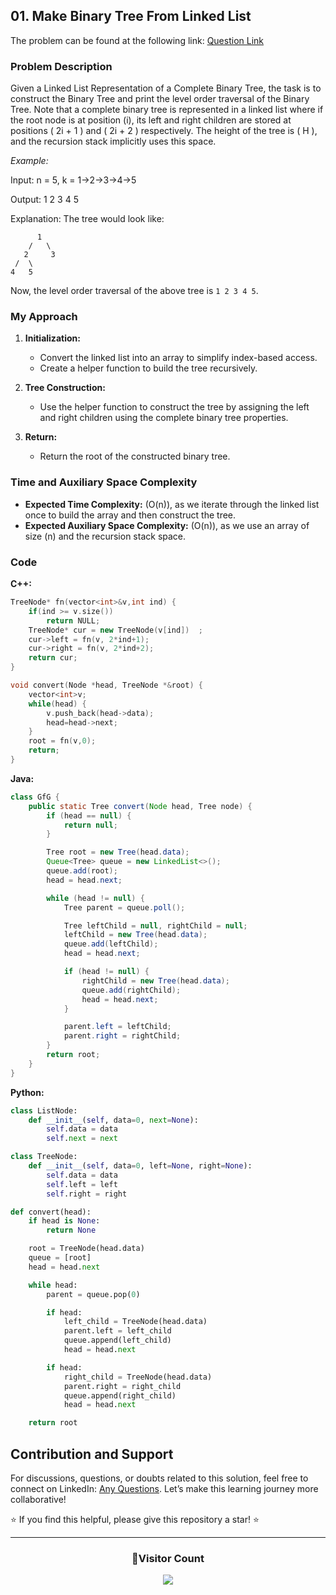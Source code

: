 ## 01. Make Binary Tree From Linked List

The problem can be found at the following link: [Question Link](https://www.geeksforgeeks.org/problems/make-binary-tree/1)

### Problem Description

Given a Linked List Representation of a Complete Binary Tree, the task is to construct the Binary Tree and print the level order traversal of the Binary Tree. Note that a complete binary tree is represented in a linked list where if the root node is at position (i), its left and right children are stored at positions \( 2i + 1 \) and \( 2i + 2 \) respectively. The height of the tree is \( H \), and the recursion stack implicitly uses this space.

_Example:_

Input:
n = 5,
k = 1->2->3->4->5

Output:
1 2 3 4 5

Explanation:
The tree would look like:

```
      1
    /   \
   2     3
 /  \
4   5
```

Now, the level order traversal of the above tree is `1 2 3 4 5`.

### My Approach

1. **Initialization:**

   - Convert the linked list into an array to simplify index-based access.
   - Create a helper function to build the tree recursively.

2. **Tree Construction:**

   - Use the helper function to construct the tree by assigning the left and right children using the complete binary tree properties.

3. **Return:**
   - Return the root of the constructed binary tree.

### Time and Auxiliary Space Complexity

- **Expected Time Complexity:** \(O(n)\), as we iterate through the linked list once to build the array and then construct the tree.
- **Expected Auxiliary Space Complexity:** \(O(n)\), as we use an array of size \(n\) and the recursion stack space.

### Code

**C++:**

```cpp
TreeNode* fn(vector<int>&v,int ind) {
    if(ind >= v.size())
        return NULL;
    TreeNode* cur = new TreeNode(v[ind])  ;
    cur->left = fn(v, 2*ind+1);
    cur->right = fn(v, 2*ind+2);
    return cur;
}

void convert(Node *head, TreeNode *&root) {
    vector<int>v;
    while(head) {
        v.push_back(head->data);
        head=head->next;
    }
    root = fn(v,0);
    return;
}
```

**Java:**

```java
class GfG {
    public static Tree convert(Node head, Tree node) {
        if (head == null) {
            return null;
        }

        Tree root = new Tree(head.data);
        Queue<Tree> queue = new LinkedList<>();
        queue.add(root);
        head = head.next;

        while (head != null) {
            Tree parent = queue.poll();

            Tree leftChild = null, rightChild = null;
            leftChild = new Tree(head.data);
            queue.add(leftChild);
            head = head.next;

            if (head != null) {
                rightChild = new Tree(head.data);
                queue.add(rightChild);
                head = head.next;
            }

            parent.left = leftChild;
            parent.right = rightChild;
        }
        return root;
    }
}
```

**Python:**

```python
class ListNode:
    def __init__(self, data=0, next=None):
        self.data = data
        self.next = next

class TreeNode:
    def __init__(self, data=0, left=None, right=None):
        self.data = data
        self.left = left
        self.right = right

def convert(head):
    if head is None:
        return None

    root = TreeNode(head.data)
    queue = [root]
    head = head.next

    while head:
        parent = queue.pop(0)

        if head:
            left_child = TreeNode(head.data)
            parent.left = left_child
            queue.append(left_child)
            head = head.next

        if head:
            right_child = TreeNode(head.data)
            parent.right = right_child
            queue.append(right_child)
            head = head.next

    return root
```

## Contribution and Support

For discussions, questions, or doubts related to this solution, feel free to connect on LinkedIn: [Any Questions](https://www.linkedin.com/in/patel-hetkumar-sandipbhai-8b110525a/). Let’s make this learning journey more collaborative!

⭐ If you find this helpful, please give this repository a star! ⭐

---

<div align="center">
  <h3><b>📍Visitor Count</b></h3>
</div>

<p align="center">
  <img src="https://visitor-badge.laobi.icu/badge?page_id=Hunterdii.GeeksforGeeks-POTD" />
</p>

